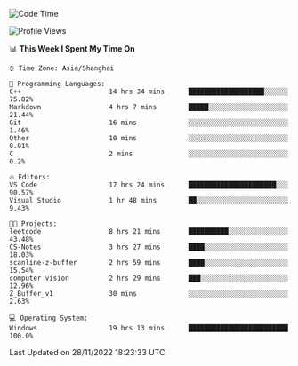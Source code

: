 <!--START_SECTION:waka-->
![Code Time](http://img.shields.io/badge/Code%20Time-392%20hrs%2024%20mins-blue)

![Profile Views](http://img.shields.io/badge/Profile%20Views-4-blue)

📊 **This Week I Spent My Time On** 

```text
⌚︎ Time Zone: Asia/Shanghai

💬 Programming Languages: 
C++                      14 hrs 34 mins      ███████████████████░░░░░░   75.82% 
Markdown                 4 hrs 7 mins        █████░░░░░░░░░░░░░░░░░░░░   21.44% 
Git                      16 mins             ░░░░░░░░░░░░░░░░░░░░░░░░░   1.46% 
Other                    10 mins             ░░░░░░░░░░░░░░░░░░░░░░░░░   0.91% 
C                        2 mins              ░░░░░░░░░░░░░░░░░░░░░░░░░   0.2%

🔥 Editors: 
VS Code                  17 hrs 24 mins      ██████████████████████░░░   90.57% 
Visual Studio            1 hr 48 mins        ██░░░░░░░░░░░░░░░░░░░░░░░   9.43%

🐱‍💻 Projects: 
leetcode                 8 hrs 21 mins       ██████████░░░░░░░░░░░░░░░   43.48% 
CS-Notes                 3 hrs 27 mins       ████░░░░░░░░░░░░░░░░░░░░░   18.03% 
scanline-z-buffer        2 hrs 59 mins       ████░░░░░░░░░░░░░░░░░░░░░   15.54% 
computer vision          2 hrs 29 mins       ███░░░░░░░░░░░░░░░░░░░░░░   12.96% 
Z_Buffer_v1              30 mins             ░░░░░░░░░░░░░░░░░░░░░░░░░   2.63%

💻 Operating System: 
Windows                  19 hrs 13 mins      █████████████████████████   100.0%

```


 Last Updated on 28/11/2022 18:23:33 UTC
<!--END_SECTION:waka-->